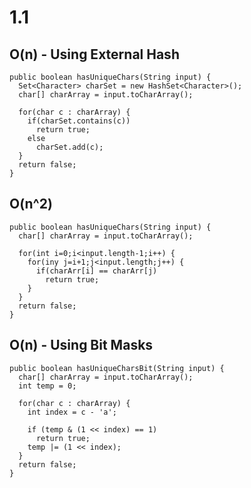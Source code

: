 1.1
===

O(n) - Using External Hash
--------------------------

    public boolean hasUniqueChars(String input) {
      Set<Character> charSet = new HashSet<Character>();
      char[] charArray = input.toCharArray();

      for(char c : charArray) {
        if(charSet.contains(c))
          return true;
        else
          charSet.add(c);
      }
      return false;
    }

O(n^2)
------

    public boolean hasUniqueChars(String input) {
      char[] charArray = input.toCharArray();

      for(int i=0;i<input.length-1;i++) {
        for(iny j=i+1;j<input.length;j++) {
          if(charArr[i] == charArr[j)
            return true;
        }
      }
      return false;
    }

O(n) - Using Bit Masks
----------------------

    public boolean hasUniqueCharsBit(String input) {
      char[] charArray = input.toCharArray();
      int temp = 0;

      for(char c : charArray) {
        int index = c - 'a';

        if (temp & (1 << index) == 1)
          return true;
        temp |= (1 << index);
      }
      return false;
    }
